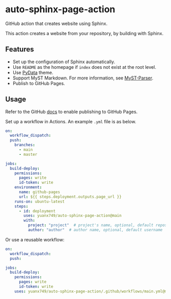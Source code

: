 # auto-sphinx-page-action

GitHub action that creates website using Sphinx.

This action creates a website from your repository, by building with Sphinx.

## Features

- Set up the configuration of Sphinx automatically.
- Use `README` as the homepage if `index` does not exist at the root level.
- Use [PyData](https://pydata-sphinx-theme.readthedocs.io/en/stable/index.html) theme.
- Support MyST Markdown. For more information, see [MyST-Parser](http://myst-parser.readthedocs.io/).
- Publish to GitHub Pages.

## Usage

Refer to the GitHub [docs](https://docs.github.com/en/pages/getting-started-with-github-pages/configuring-a-publishing-source-for-your-github-pages-site#publishing-with-a-custom-github-actions-workflow) to enable publishing to GitHub Pages.

Set up a workflow in Actions. An example `.yml` file is as below.

```YAML
on:
  workflow_dispatch:
  push:
    branches:
      - main
      - master

jobs:
  build-deploy:
    permissions:
      pages: write
      id-token: write
    environment:
      name: github-pages
      url: ${{ steps.deployment.outputs.page_url }}
    runs-on: ubuntu-latest
    steps:
      - id: deployment
        uses: yuanx749/auto-sphinx-page-action@main
        with:
          project: "project"  # project's name, optional, default repository name
          author: "author"  # author name, optional, default username
```

Or use a reusable workflow:

```YAML
on:
  workflow_dispatch:
  push:

jobs:
  build-deploy:
    permissions:
      pages: write
      id-token: write
    uses: yuanx749/auto-sphinx-page-action/.github/workflows/main.yml@main
```
